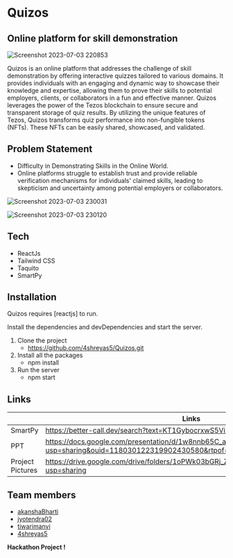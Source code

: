 # Quizos
## Online platform for skill demonstration


![Screenshot 2023-07-03 220853](https://github.com/4shreyas5/Quizos/assets/112724805/ba4f2d32-5f2b-4ec2-9bc0-9f23e6d013a5)


Quizos is an online platform that addresses the challenge of skill demonstration by offering interactive quizzes tailored to various domains. It provides individuals with an engaging and dynamic way to showcase their knowledge and expertise, allowing them to prove their skills to potential employers, clients, or collaborators in a fun and effective manner.
Quizos leverages the power of the Tezos blockchain to ensure secure and transparent storage of quiz results. By utilizing the unique features of Tezos, Quizos transforms quiz performance into non-fungible tokens (NFTs). These NFTs can be easily shared, showcased, and validated.


## Problem Statement

- Difficulty in Demonstrating Skills in the Online World.
- Online platforms struggle to establish trust and provide reliable verification mechanisms for individuals' claimed skills, leading to skepticism and uncertainty among potential employers or collaborators.

![Screenshot 2023-07-03 230031](https://github.com/4shreyas5/Quizos/assets/112724805/35361671-59e7-4268-8758-1c457971dc0f)
  
![Screenshot 2023-07-03 230120](https://github.com/4shreyas5/Quizos/assets/112724805/e6312796-e3ef-4303-8271-ba3fdd285ca6)


## Tech

- ReactJs
- Tailwind CSS
- Taquito
- SmartPy

## Installation

Quizos requires [reactjs] to run.

Install the dependencies and devDependencies and start the server.

1. Clone the project
   - https://github.com/4shreyas5/Quizos.git
2. Install all the packages
    - npm install
3. Run the server
    - npm start

## Links


|  | Links |
| ------ | ------ |
| SmartPy | https://better-call.dev/search?text=KT1GybocrxwS5VioGdT5hfqaDUBFrmXjT5hW |
| PPT | https://docs.google.com/presentation/d/1w8nnb65C_akoG01FRnpSUbIlC3Vp9D8n/edit?usp=sharing&ouid=118030122319902430580&rtpof=true&sd=true |
| Project Pictures | https://drive.google.com/drive/folders/1oPWk03bGRj_ZzuvCWZjzoko8JgXMmpoU?usp=sharing |

## Team members
 - [akanshaBharti](https://github.com/akanshaBharti)
 - [jyotendra02](https://github.com/jyotendra02)
 - [tiwarimanvi](https://github.com/tiwarimanvi)
 - [4shreyas5](https://github.com/4shreyas5)

**Hackathon Project !**

